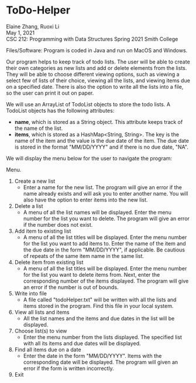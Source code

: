 # ToDo-Helper

Elaine Zhang, Ruoxi Li  
May 1, 2021  
CSC 212: Programming with Data Structures Spring 2021 Smith College

Files/Software: Program is coded in Java and run on MacOS and Windows.

Our program helps to keep track of todo lists. The user will be able to create their own categories as new lists and add or delete elements from the lists. They will be able to choose different viewing options, such as viewing a select few of lists of their choice, viewing all the lists, and viewing items due on a specified date. There is also the option to write all the lists into a file, so the user can print it out on paper. 

We will use an ArrayList of TodoList objects to store the todo lists. A TodoList objects has the following attributes:  
- **name**, which is stored as a String object. This attribute keeps track of the name of the list.  
- **items**, which is stored as a HashMap\<String, String\>. The key is the name of the item and the value is the due date of the item. The due date is stored in the format "MM/DD/YYYY" and if there is no due date, "NA".  

We will display the menu below for the user to navigate the program: 

Menu.
1. Create a new list
    - Enter a name for the new list. The program will give an error if the name already exists and will ask you to enter another name. You will also have the option to enter items into the new list.
2. Delete a list
    - A menu of all the list names will be displayed. Enter the menu number for the list you want to delete. The program will give an error if the number does not exist.
3. Add item to existing list
    - A menu of all the list titles will be displayed. Enter the menu number for the list you want to add items to. Enter the name of the item and the due date in the form "MM/DD/YYYY", if applicable. Be cautious of repeats of the same item name in the same list.
4. Delete item from existing list
    - A menu of all the list titles will be displayed. Enter the menu number for the list you want to delete items from. Next, enter the corresponding number of the items displayed. The program will give an error if the number is out of bounds.
5. Write into file  
    - A file called "todoHelper.txt" will be written with all the lists and items stored in the program. Find this file in your local system.
6. View all lists and items
    - All the list names and the items and due dates in the list will be displayed.
7. Choose list(s) to view
    - Enter the menu number from the lists displayed. The specified list with all its items and due dates will be displayed.
8. Find all items due on a date
    - Enter the date in the form "MM/DD/YYYY". Items with the corresponding date will be displayed. The program will given an error if the form is written incorrectly.
0. Exit
